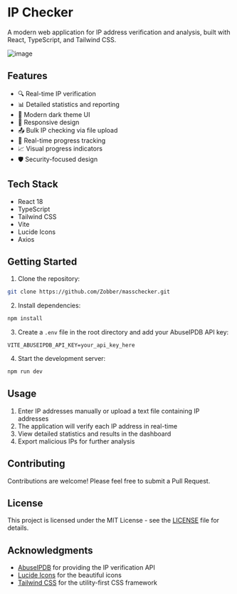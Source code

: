# IP Checker

A modern web application for IP address verification and analysis, built with React, TypeScript, and Tailwind CSS.

![image](https://github.com/user-attachments/assets/8e60432f-8ec6-4a3e-985b-0ef13715c475)



## Features

- 🔍 Real-time IP verification
- 📊 Detailed statistics and reporting
- 🎨 Modern dark theme UI
- 📱 Responsive design
- 📤 Bulk IP checking via file upload
- 🔄 Real-time progress tracking
- 📈 Visual progress indicators
- 🛡️ Security-focused design

## Tech Stack

- React 18
- TypeScript
- Tailwind CSS
- Vite
- Lucide Icons
- Axios

## Getting Started

1. Clone the repository:
```bash
git clone https://github.com/Zobber/masschecker.git
```

2. Install dependencies:
```bash
npm install
```

3. Create a `.env` file in the root directory and add your AbuseIPDB API key:
```env
VITE_ABUSEIPDB_API_KEY=your_api_key_here
```

4. Start the development server:
```bash
npm run dev
```

## Usage

1. Enter IP addresses manually or upload a text file containing IP addresses
2. The application will verify each IP address in real-time
3. View detailed statistics and results in the dashboard
4. Export malicious IPs for further analysis

## Contributing

Contributions are welcome! Please feel free to submit a Pull Request.


## License

This project is licensed under the MIT License - see the [LICENSE](LICENSE) file for details.

## Acknowledgments

- [AbuseIPDB](https://www.abuseipdb.com/) for providing the IP verification API
- [Lucide Icons](https://lucide.dev/) for the beautiful icons
- [Tailwind CSS](https://tailwindcss.com/) for the utility-first CSS framework 
